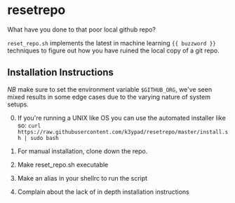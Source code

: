 # resetrepo
What have you done to that poor local github repo?


`reset_repo.sh` implements the latest in machine learning `{{ buzzword }}` techniques to figure out how you have ruined the local copy of a git repo.


## Installation Instructions
*NB* make sure to set the environment variable `$GITHUB_ORG`, we've seen mixed results in some edge cases due to the varying nature of system setups.

0. If you're running a UNIX like OS you can use the automated installer like so: `curl https://raw.githubusercontent.com/k3ypad/resetrepo/master/install.sh | sudo bash`

1. For manual installation, clone down the repo.
2. Make reset_repo.sh executable
3. Make an alias in your shellrc to run the script
4. Complain about the lack of in depth installation instructions
